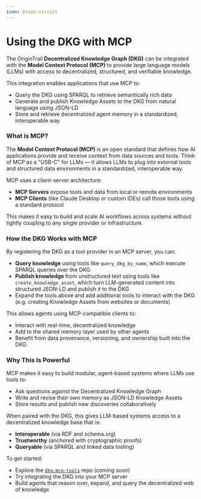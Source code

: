 ```yaml
---
icon: brain-circuit
---
```


# Using the DKG with MCP

The OriginTrail **Decentralized Knowledge Graph (DKG)** can be integrated with the **Model Context Protocol (MCP)** to provide large language models (LLMs) with access to decentralized, structured, and verifiable knowledge.

This integration enables applications that use MCP to:

* Query the DKG using SPARQL to retrieve semantically rich data
* Generate and publish Knowledge Assets to the DKG from natural language using JSON-LD
* Store and retrieve decentralized agent memory in a standardized, interoperable way

### What is MCP?

The **Model Context Protocol (MCP)** is an open standard that defines how AI applications provide and receive context from data sources and tools. Think of MCP as a "USB-C" for LLMs — it allows LLMs to plug into external tools and structured data environments in a standardized, interoperable way.

MCP uses a client-server architecture:

* **MCP Servers** expose tools and data from local or remote environments
* **MCP Clients** (like Claude Desktop or custom IDEs) call those tools using a standard protocol

This makes it easy to build and scale AI workflows across systems without tightly coupling to any single provider or infrastructure.

### How the DKG Works with MCP

By registering the DKG as a tool provider in an MCP server, you can:

* **Query knowledge** using tools like `query_dkg_by_name`, which execute SPARQL queries over the DKG
* **Publish knowledge** from unstructured text using tools like `create_knowledge_asset`, which turn LLM-generated content into structured JSON-LD and publish it to the DKG
* Expand the tools above and add additional tools to interact with the DKG (e.g. creating Knowledge Assets from websites or documents)

This allows agents using MCP-compatible clients to:

* Interact with real-time, decentralized knowledge
* Add to the shared memory layer used by other agents
* Benefit from data provenance, versioning, and ownership built into the DKG

### Why This Is Powerful

MCP makes it easy to build modular, agent-based systems where LLMs use tools to:

* Ask questions against the Decentralized Knowledge Graph
* Write and revise their own memory as JSON-LD Knowledge Assets
* Store results and publish new discoveries collaboratively

When paired with the DKG, this gives LLM-based systems access to a decentralized knowledge base that is:

* **Interoperable** (via RDF and schema.org)
* **Trustworthy** (anchored with cryptographic proofs)
* **Queryable** (via SPARQL and linked data tooling)

To get started:

* Explore the [`dkg-mcp-tools`](https://github.com/OriginTrail/dkg-tools) repo (coming soon)
* Try integrating the DKG into your MCP server
* Build agents that reason over, expand, and query the decentralized web of knowledge

